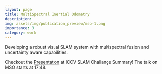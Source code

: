 ```yaml
---
layout: page
title: MultiSpectral Inertial Odometry
description: 
img: assets/img/publication_preview/mso-1.png
importance: 3
category: work
---
```


Developing a robust visual SLAM system with multispectral fusion and uncertainty aware capabilities.

Checkout the <a href="https://www.youtube.com/watch?v=uFNnNKGgL7k&list=PLLUUYtjRHf8NkQ03nLP6V16iPiEm7atmu&index=12">Presentation</a> at ICCV SLAM Challange Summary! The talk on MSO starts at 17:48.

